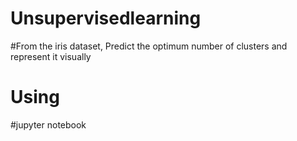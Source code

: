 # Unsupervisedlearning
#From the iris dataset, Predict the optimum number of clusters and represent it visually
# Using
#jupyter notebook
